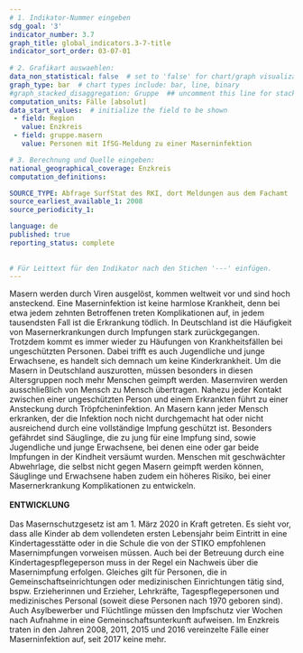 ```yaml
---
# 1. Indikator-Nummer eingeben 
sdg_goal: '3'
indicator_number: 3.7
graph_title: global_indicators.3-7-title
indicator_sort_order: 03-07-01
 
# 2. Grafikart auswaehlen: 
data_non_statistical: false  # set to 'false' for chart/graph visualization 
graph_type: bar  # chart types include: bar, line, binary 
#graph_stacked_disaggregation: Gruppe  ## uncomment this line for stacked bars. eplace 'Geschlecht' with the field of aggregation. 
computation_units: Fälle [absolut] 
data_start_values:  # initialize the field to be shown  
 - field: Region 
   value: Enzkreis
 - field: gruppe.masern 
   value: Personen mit IfSG-Meldung zu einer Maserninfektion

# 3. Berechnung und Quelle eingeben: 
national_geographical_coverage: Enzkreis
computation_definitions: 

SOURCE_TYPE: Abfrage SurfStat des RKI, dort Meldungen aus dem Fachamt
source_earliest_available_1: 2008
source_periodicity_1: 

language: de   
published: true 
reporting_status: complete
 
 
# Für Leittext für den Indikator nach den Stichen '---' einfügen. 
---
```

Masern werden durch Viren ausgelöst, kommen weltweit vor und sind hoch ansteckend. Eine Maserninfektion ist keine harmlose Krankheit, denn bei etwa jedem zehnten Betroffenen treten Komplikationen auf, in jedem tausendsten Fall ist die Erkrankung tödlich. In Deutschland ist die Häufigkeit von Masernerkrankungen durch Impfungen stark zurückgegangen. Trotzdem kommt es immer wieder zu Häufungen von Krankheitsfällen bei ungeschützten Personen. Dabei trifft es auch Jugendliche und junge Erwachsene, es handelt sich demnach um keine Kinderkrankheit. Um die Masern in Deutschland auszurotten, müssen besonders in diesen Altersgruppen noch mehr Menschen geimpft werden. Masernviren werden ausschließlich von Mensch zu Mensch übertragen. Nahezu jeder Kontakt zwischen einer ungeschützten Person und einem Erkrankten führt zu einer Ansteckung durch Tröpfcheninfektion. An Masern kann jeder Mensch erkranken, der die Infektion noch nicht durchgemacht hat oder nicht ausreichend durch eine vollständige Impfung geschützt ist. Besonders gefährdet sind Säuglinge, die zu jung für eine Impfung sind, sowie Jugendliche und junge Erwachsene, bei denen eine oder gar beide Impfungen in der Kindheit versäumt wurden. Menschen mit geschwächter Abwehrlage, die selbst nicht gegen Masern geimpft werden können, Säuglinge und Erwachsene haben zudem ein höheres Risiko, bei einer Masernerkrankung Komplikationen zu entwickeln. <br>
<br>
**ENTWICKLUNG** <br>
<br>
Das Masernschutzgesetz ist am 1. März 2020 in Kraft getreten. Es sieht vor, dass alle Kinder ab dem vollendeten ersten Lebensjahr beim Eintritt in eine Kindertagesstätte oder in die Schule die von der STIKO empfohlenen Masernimpfungen vorweisen müssen. Auch bei der Betreuung durch eine Kindertagespflegeperson muss in der Regel ein Nachweis über die Masernimpfung erfolgen. Gleiches gilt für Personen, die in Gemeinschaftseinrichtungen oder medizinischen Einrichtungen tätig sind, bspw. Erzieherinnen und Erzieher, Lehrkräfte, Tagespflegepersonen und medizinisches Personal (soweit diese Personen nach 1970 geboren sind). Auch Asylbewerber und Flüchtlinge müssen den Impfschutz vier Wochen nach Aufnahme in eine Gemeinschaftsunterkunft aufweisen. Im Enzkreis traten in den Jahren 2008, 2011, 2015 und 2016 vereinzelte Fälle einer Maserninfektion auf, seit 2017 keine mehr.
